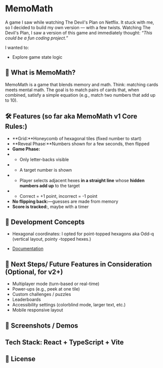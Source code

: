 # MemoMath
A game I saw while watching The Devil's Plan on Netflix. It stuck with me, so I decided to build my own version — with a few twists.
Watching The Devil's Plan, I saw a version of this game and immediately thought: *“This could be a fun coding project.”*

I wanted to:
- Explore game state logic

## 🧠 What is MemoMath?
MemoMath is a game that blends memory and math. Think: matching cards meets mental math. The goal is to match pairs of cards that, when combined, satisfy a simple equation (e.g., match two numbers that add up to 10).

## 🛠️ Features (so far aka MemoMath v1 Core Rules:)
- **Grid:**Honeycomb of hexagonal tiles (fixed number to start)
- **Reveal Phase:**Numbers shown for a few seconds, then flipped
- **Game Phase:**
- - Only letter-backs visible
- - A target number is shown
- - Player selects adjacent hexes **in a straight line** whose **hidden numbers add up** to the target
- - Correct = +1 point, incorrect = -1 point
- **No flipping back:**—guesses are made from memory
- **Score is tracked:**, maybe with a timer

## 🧪 Development Concepts
- Hexagonal coordinates: I opted for point-topped hexagons aka Odd-q (vertical layout, pointy -topped hexes.)




- [Documentation](https://docs.google.com/document/d/1FkV1ed6WoJQe_ocxhwGgdI0OaudJtb5iL92mqxuZBLo/edit?usp=sharing)

## 🎯 Next Steps/ Future Features in Consideration (Optional, for v2+)
- Multiplayer mode (turn-based or real-time)
- Power-ups (e.g., peek at one tile)
- Custom challenges / puzzles
- Leaderboards
- Accessibility settings (colorblind mode, larger text, etc.)
- Mobile responsive layout

## 📸 Screenshots / Demos

## Tech Stack: React + TypeScript + Vite

## 🧾 License

